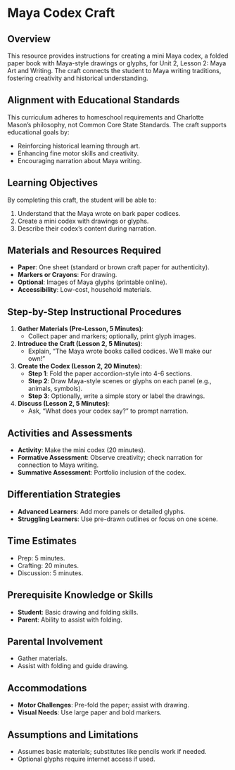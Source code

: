 # Maya Codex Craft

## Overview
This resource provides instructions for creating a mini Maya codex, a folded paper book with Maya-style drawings or glyphs, for Unit 2, Lesson 2: Maya Art and Writing. The craft connects the student to Maya writing traditions, fostering creativity and historical understanding.

## Alignment with Educational Standards
This curriculum adheres to homeschool requirements and Charlotte Mason’s philosophy, not Common Core State Standards. The craft supports educational goals by:
- Reinforcing historical learning through art.
- Enhancing fine motor skills and creativity.
- Encouraging narration about Maya writing.

## Learning Objectives
By completing this craft, the student will be able to:
1. Understand that the Maya wrote on bark paper codices.
2. Create a mini codex with drawings or glyphs.
3. Describe their codex’s content during narration.

## Materials and Resources Required
- **Paper**: One sheet (standard or brown craft paper for authenticity).
- **Markers or Crayons**: For drawing.
- **Optional**: Images of Maya glyphs (printable online).
- **Accessibility**: Low-cost, household materials.

## Step-by-Step Instructional Procedures
1. **Gather Materials (Pre-Lesson, 5 Minutes)**:
   - Collect paper and markers; optionally, print glyph images.
2. **Introduce the Craft (Lesson 2, 5 Minutes)**:
   - Explain, “The Maya wrote books called codices. We’ll make our own!”
3. **Create the Codex (Lesson 2, 20 Minutes)**:
   - **Step 1**: Fold the paper accordion-style into 4-6 sections.
   - **Step 2**: Draw Maya-style scenes or glyphs on each panel (e.g., animals, symbols).
   - **Step 3**: Optionally, write a simple story or label the drawings.
4. **Discuss (Lesson 2, 5 Minutes)**:
   - Ask, “What does your codex say?” to prompt narration.

## Activities and Assessments
- **Activity**: Make the mini codex (20 minutes).
- **Formative Assessment**: Observe creativity; check narration for connection to Maya writing.
- **Summative Assessment**: Portfolio inclusion of the codex.

## Differentiation Strategies
- **Advanced Learners**: Add more panels or detailed glyphs.
- **Struggling Learners**: Use pre-drawn outlines or focus on one scene.

## Time Estimates
- Prep: 5 minutes.
- Crafting: 20 minutes.
- Discussion: 5 minutes.

## Prerequisite Knowledge or Skills
- **Student**: Basic drawing and folding skills.
- **Parent**: Ability to assist with folding.

## Parental Involvement
- Gather materials.
- Assist with folding and guide drawing.

## Accommodations
- **Motor Challenges**: Pre-fold the paper; assist with drawing.
- **Visual Needs**: Use large paper and bold markers.

## Assumptions and Limitations
- Assumes basic materials; substitutes like pencils work if needed.
- Optional glyphs require internet access if used.
